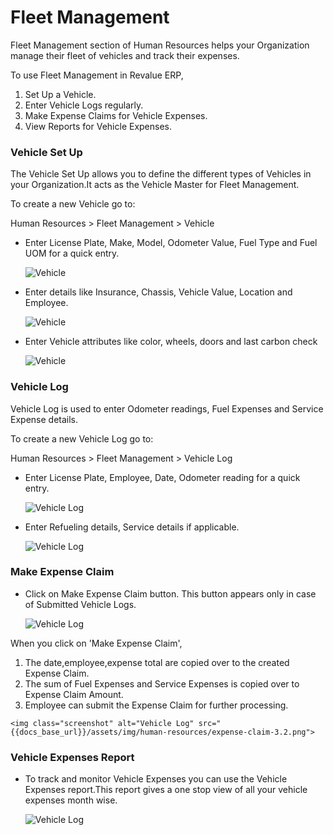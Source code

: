 # Fleet Management

Fleet Management section of Human Resources helps your Organization manage their fleet of vehicles and track their expenses.

To use Fleet Management in Revalue ERP,

  1. Set Up a Vehicle.
  2. Enter Vehicle Logs regularly.
  3. Make Expense Claims for Vehicle Expenses.
  4. View Reports for Vehicle Expenses.

### Vehicle Set Up

The Vehicle Set Up allows you to define the different types of Vehicles in your Organization.It acts as the Vehicle Master for Fleet Management. 

To create a new Vehicle go to:

Human Resources > Fleet Management > Vehicle

* Enter License Plate, Make, Model, Odometer Value, Fuel Type and Fuel UOM for a quick entry.

	<img class="screenshot" alt="Vehicle" src="{{docs_base_url}}/assets/img/human-resources/vehicle-1.1.png">

* Enter details like Insurance, Chassis, Vehicle Value, Location and Employee.

	<img class="screenshot" alt="Vehicle" src="{{docs_base_url}}/assets/img/human-resources/vehicle-1.2.png">

* Enter Vehicle attributes like color, wheels, doors and last carbon check 

	<img class="screenshot" alt="Vehicle" src="{{docs_base_url}}/assets/img/human-resources/vehicle-1.3.png">

### Vehicle Log

Vehicle Log is used to enter Odometer readings, Fuel Expenses and Service Expense details.

To create a new Vehicle Log go to:

Human Resources > Fleet Management > Vehicle Log

* Enter License Plate, Employee, Date, Odometer reading for a quick entry.

	<img class="screenshot" alt="Vehicle Log" src="{{docs_base_url}}/assets/img/human-resources/vehicle-log-2.1.png">

* Enter Refueling details, Service details if applicable.

	<img class="screenshot" alt="Vehicle Log" src="{{docs_base_url}}/assets/img/human-resources/vehicle-log-2.2.png">

### Make Expense Claim

* Click on Make Expense Claim button. This button appears only in case of Submitted Vehicle Logs.

	<img class="screenshot" alt="Vehicle Log" src="{{docs_base_url}}/assets/img/human-resources/expense-claim-3.1.png">

When you click on 'Make Expense Claim',

  1. The date,employee,expense total are copied over to the created Expense Claim.
  2. The sum of Fuel Expenses and Service Expenses is copied over to Expense Claim Amount.
  3. Employee can submit the Expense Claim for further processing.

	<img class="screenshot" alt="Vehicle Log" src="{{docs_base_url}}/assets/img/human-resources/expense-claim-3.2.png">

### Vehicle Expenses Report

* To track and monitor Vehicle Expenses you can use the Vehicle Expenses report.This report gives a one stop view of all your vehicle expenses month wise.

	<img class="screenshot" alt="Vehicle Log" src="{{docs_base_url}}/assets/img/human-resources/vehicle-expenses.png">
